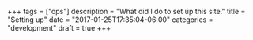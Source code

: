 +++
tags = ["ops"]
description = "What did I do to set up this site."
title = "Setting up"
date = "2017-01-25T17:35:04-06:00"
categories = "development"
draft = true
+++
